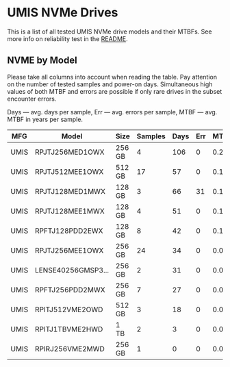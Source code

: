UMIS NVMe Drives
================

This is a list of all tested UMIS NVMe drive models and their MTBFs. See more
info on reliability test in the [README](https://github.com/linuxhw/SMART).

NVME by Model
------------

Please take all columns into account when reading the table. Pay attention on the
number of tested samples and power-on days. Simultaneous high values of both MTBF
and errors are possible if only rare drives in the subset encounter errors.

Days — avg. days per sample,
Err  — avg. errors per sample,
MTBF — avg. MTBF in years per sample.

| MFG       | Model              | Size   | Samples | Days  | Err   | MTBF |
|-----------|--------------------|--------|---------|-------|-------|------|
| UMIS      | RPJTJ256MED1OWX    | 256 GB | 4       | 106   | 0     | 0.29   |
| UMIS      | RPJTJ512MEE1OWX    | 512 GB | 17      | 57    | 0     | 0.16   |
| UMIS      | RPJTJ128MED1MWX    | 128 GB | 3       | 66    | 31    | 0.14   |
| UMIS      | RPJTJ128MEE1MWX    | 128 GB | 4       | 51    | 0     | 0.14   |
| UMIS      | RPFTJ128PDD2EWX    | 128 GB | 8       | 42    | 0     | 0.12   |
| UMIS      | RPJTJ256MEE1OWX    | 256 GB | 24      | 34    | 0     | 0.09   |
| UMIS      | LENSE40256GMSP3... | 256 GB | 2       | 31    | 0     | 0.09   |
| UMIS      | RPFTJ256PDD2MWX    | 256 GB | 7       | 27    | 0     | 0.07   |
| UMIS      | RPITJ512VME2OWD    | 512 GB | 3       | 18    | 0     | 0.05   |
| UMIS      | RPITJ1TBVME2HWD    | 1 TB   | 2       | 3     | 0     | 0.01   |
| UMIS      | RPIRJ256VME2MWD    | 256 GB | 1       | 0     | 0     | 0.00   |
